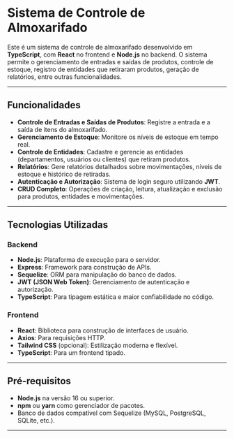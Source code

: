 # Sistema de Controle de Almoxarifado

Este é um sistema de controle de almoxarifado desenvolvido em **TypeScript**, com **React** no frontend e **Node.js** no backend. O sistema permite o gerenciamento de entradas e saídas de produtos, controle de estoque, registro de entidades que retiraram produtos, geração de relatórios, entre outras funcionalidades.

---

## Funcionalidades

- **Controle de Entradas e Saídas de Produtos**: Registre a entrada e a saída de itens do almoxarifado.
- **Gerenciamento de Estoque**: Monitore os níveis de estoque em tempo real.
- **Controle de Entidades**: Cadastre e gerencie as entidades (departamentos, usuários ou clientes) que retiram produtos.
- **Relatórios**: Gere relatórios detalhados sobre movimentações, níveis de estoque e histórico de retiradas.
- **Autenticação e Autorização**: Sistema de login seguro utilizando **JWT**.
- **CRUD Completo**: Operações de criação, leitura, atualização e exclusão para produtos, entidades e movimentações.

---

## Tecnologias Utilizadas

### Backend
- **Node.js**: Plataforma de execução para o servidor.
- **Express**: Framework para construção de APIs.
- **Sequelize**: ORM para manipulação do banco de dados.
- **JWT (JSON Web Token)**: Gerenciamento de autenticação e autorização.
- **TypeScript**: Para tipagem estática e maior confiabilidade no código.

### Frontend
- **React**: Biblioteca para construção de interfaces de usuário.
- **Axios**: Para requisições HTTP.
- **Tailwind CSS** (opcional): Estilização moderna e flexível.
- **TypeScript**: Para um frontend tipado.

---

## Pré-requisitos

- **Node.js** na versão 16 ou superior.
- **npm** ou **yarn** como gerenciador de pacotes.
- Banco de dados compatível com Sequelize (MySQL, PostgreSQL, SQLite, etc.).

---
